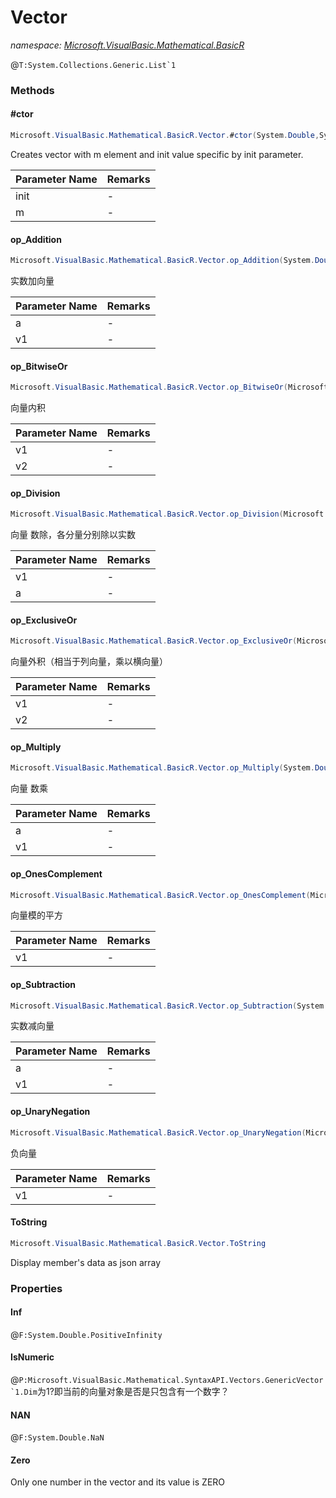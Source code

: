 ﻿# Vector
_namespace: [Microsoft.VisualBasic.Mathematical.BasicR](./index.md)_

@``T:System.Collections.Generic.List`1``



### Methods

#### #ctor
```csharp
Microsoft.VisualBasic.Mathematical.BasicR.Vector.#ctor(System.Double,System.Int32)
```
Creates vector with m element and init value specific by init parameter.

|Parameter Name|Remarks|
|--------------|-------|
|init|-|
|m|-|


#### op_Addition
```csharp
Microsoft.VisualBasic.Mathematical.BasicR.Vector.op_Addition(System.Double,Microsoft.VisualBasic.Mathematical.BasicR.Vector)
```
实数加向量

|Parameter Name|Remarks|
|--------------|-------|
|a|-|
|v1|-|


#### op_BitwiseOr
```csharp
Microsoft.VisualBasic.Mathematical.BasicR.Vector.op_BitwiseOr(Microsoft.VisualBasic.Mathematical.BasicR.Vector,Microsoft.VisualBasic.Mathematical.BasicR.Vector)
```
向量内积

|Parameter Name|Remarks|
|--------------|-------|
|v1|-|
|v2|-|


#### op_Division
```csharp
Microsoft.VisualBasic.Mathematical.BasicR.Vector.op_Division(Microsoft.VisualBasic.Mathematical.BasicR.Vector,System.Double)
```
向量 数除，各分量分别除以实数

|Parameter Name|Remarks|
|--------------|-------|
|v1|-|
|a|-|


#### op_ExclusiveOr
```csharp
Microsoft.VisualBasic.Mathematical.BasicR.Vector.op_ExclusiveOr(Microsoft.VisualBasic.Mathematical.BasicR.Vector,Microsoft.VisualBasic.Mathematical.BasicR.Vector)
```
向量外积（相当于列向量，乘以横向量）

|Parameter Name|Remarks|
|--------------|-------|
|v1|-|
|v2|-|


#### op_Multiply
```csharp
Microsoft.VisualBasic.Mathematical.BasicR.Vector.op_Multiply(System.Double,Microsoft.VisualBasic.Mathematical.BasicR.Vector)
```
向量 数乘

|Parameter Name|Remarks|
|--------------|-------|
|a|-|
|v1|-|


#### op_OnesComplement
```csharp
Microsoft.VisualBasic.Mathematical.BasicR.Vector.op_OnesComplement(Microsoft.VisualBasic.Mathematical.BasicR.Vector)
```
向量模的平方

|Parameter Name|Remarks|
|--------------|-------|
|v1|-|


#### op_Subtraction
```csharp
Microsoft.VisualBasic.Mathematical.BasicR.Vector.op_Subtraction(System.Double,Microsoft.VisualBasic.Mathematical.BasicR.Vector)
```
实数减向量

|Parameter Name|Remarks|
|--------------|-------|
|a|-|
|v1|-|


#### op_UnaryNegation
```csharp
Microsoft.VisualBasic.Mathematical.BasicR.Vector.op_UnaryNegation(Microsoft.VisualBasic.Mathematical.BasicR.Vector)
```
负向量

|Parameter Name|Remarks|
|--------------|-------|
|v1|-|


#### ToString
```csharp
Microsoft.VisualBasic.Mathematical.BasicR.Vector.ToString
```
Display member's data as json array


### Properties

#### Inf
@``F:System.Double.PositiveInfinity``
#### IsNumeric
@``P:Microsoft.VisualBasic.Mathematical.SyntaxAPI.Vectors.GenericVector`1.Dim``为1?即当前的向量对象是否是只包含有一个数字？
#### NAN
@``F:System.Double.NaN``
#### Zero
Only one number in the vector and its value is ZERO
